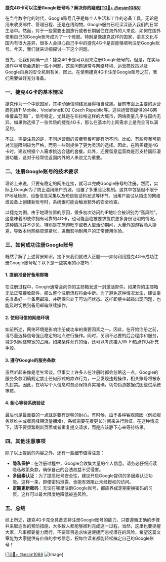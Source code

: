 **捷克4G卡可以注册Google账号吗？解决你的疑惑[[TG💪+ @esim1088](https://t.me/s/esim1088)]**

在当今数字化的时代，Google账号几乎是每个人生活和工作的必备工具。无论是用来收发邮件、管理日程、还是在线购物，Google服务已经深深嵌入我们的日常生活中。然而，对于一些需要出国旅行或者长期居住在海外的人来说，如何在国外使用自己的Google账号成为了一个难题。特别是像捷克这样的国家，语言文化与国内有很大差异，很多人会担心自己手中的捷克4G卡是否能够顺利注册Google账号。今天，我们就来详细探讨一下这个问题。

首先，让我们明确一点：捷克4G卡是可以用来注册Google账号的。但是，在实际操作中可能会遇到一些小问题，这些问题通常与网络环境、运营商政策以及Google自身的安全机制有关。因此，在使用捷克4G卡注册Google账号之前，我们需要做好充分准备。

### 一、捷克4G卡的基本情况

捷克作为一个中欧国家，其移动通信网络发展得相当成熟。目前市面上主要的运营商包括T-Mobile、Vodafone和O2 Czech Republic等。这些运营商提供的4G网络覆盖范围广，信号稳定，尤其是在布拉格这样的大城市，网络质量几乎与国内无异。如果你选择了一张优质的捷克4G卡，那么在基本的上网需求上是完全可以满足的。

不过，需要注意的是，不同运营商的资费套餐可能有所不同。比如，有些套餐可能对流量限制较为严格，而另一些则提供了更为灵活的选择。因此，在购买捷克4G卡时，建议根据个人需求挑选合适的套餐。此外，还要留意运营商是否支持国际漫游功能，这对于经常往返国内外的人来说尤为重要。

### 二、注册Google账号的技术要求

理论上来说，只要有稳定的网络连接，就可以完成Google账号的注册。然而，实际上Google为了防止滥用账户资源，设置了多重验证机制。这其中包括但不限于IP地址检测、设备信息采集以及短信验证码发送等环节。当用户尝试从陌生的网络或设备上创建新账号时，系统很可能会触发额外的安全检查。

以捷克为例，由于地理位置的原因，很多初次访问的IP地址会被识别为“高风险”。这意味着即使你拥有可靠的4G卡，也可能面临被要求提供更多身份证明的情况。这种情况并不少见，特别是在旅游旺季或者大型活动期间，大量外国游客涌入捷克，导致本地网络资源紧张，进而影响到用户的正常使用体验。

### 三、如何成功注册Google账号

既然了解了上述背景知识，接下来我们就进入正题——如何利用捷克4G卡成功注册Google账号呢？以下是一些实用的小技巧：

#### 1. 提前准备好备用邮箱

在注册过程中，Google通常会向你的主邮箱发送一封激活邮件。如果你的主邮箱无法正常接收邮件，那么整个注册流程将会中断。为了避免这种情况发生，建议事先准备好一个备用邮箱，并确保它处于可访问状态。这样即便主邮箱出现问题，也能及时切换到备用邮箱继续操作。

#### 2. 使用可信的网络环境

如前所述，网络环境是影响注册成功率的重要因素之一。因此，在开始注册之前，请尽量选择信号强且稳定的地点进行操作。同时，关闭不必要的后台程序和服务，减少对网络带宽的占用。如果条件允许的话，还可以考虑接入Wi-Fi热点作为补充手段。

#### 3. 遵守Google的服务条款

虽然听起来像是老生常谈，但事实上许多人在注册时都会忽略这一点。Google的服务条款明确规定禁止任何形式的欺诈行为，一旦发现违规操作，相关账号将被永久封禁。因此，在填写个人信息时务必保持真实准确，切勿伪造数据试图绕过系统审核。

#### 4. 耐心等待系统验证

最后也是最重要的一点就是要有足够的耐心。有时候，由于各种客观原因（例如服务器维护或者高峰期流量拥堵），系统需要花费更长时间来进行验证。在这种情况下，请不要频繁刷新页面或者重复提交请求，而是应该静下心来等待结果。

### 四、其他注意事项

除了以上提到的内容之外，还有一些细节值得注意：

- **隐私保护**：在注册过程中，Google会收集大量的个人信息。请务必仔细阅读隐私政策条款，确保自己的合法权益不受侵害。
- **多因素认证**：为了提高账号安全性，建议开启Google提供的多因素认证功能。这样一来，即便密码泄露，也能有效阻止未经授权的访问。
- **定期更新密码**：无论在哪里注册Google账号，都应养成定期更换密码的习惯。这样可以最大限度地降低被盗风险。

### 五、总结

综上所述，捷克4G卡完全具备支持注册Google账号的能力。只要遵循正确的步骤并采取适当的预防措施，大多数人都能够顺利完成这一过程。当然，这里也要提醒大家，凡事都要量力而行，不要盲目追求快速便捷而忽视潜在的风险。希望这篇文章能为大家提供有价值的参考信息，祝每位读者都能轻松搞定自己的Google账号！

[[TG💪+ @esim1088](https://t.me/s/esim1088) ![Image](https://i.postimg.cc/4NQfJmqS/Snipaste-2025-05-13-00-14-12.png)]